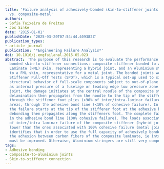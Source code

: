 ```yaml
---
title: 'Failure analysis of adhesively-bonded skin-to-stiffener joints: Metal-metal
  vs. composite-metal'
authors:
- Sofia Teixeira de Freitas
- Jos Sinke
date: '2015-01-01'
publishDate: '2025-03-20T07:54:44.409382Z'
publication_types:
- article-journal
publication: '*Engineering Failure Analysis*'
doi: 10.1016/j.engfailanal.2015.05.023
abstract: 'The purpose of this research is to evaluate the performance of two adhesively
  bonded skin-to-stiffener connections: composite stiffener bonded to a Fiber Metal
  Laminate (FML) skin, representing a hybrid joint, and an Aluminium stiffener bonded
  to a FML skin, representative for a metal joint. The bonded joints were tested using
  Stiffener Pull-Off Tests (SPOT), which is a typical set-up used to simulate the
  structural behavior of full-scale components subject to out-of-plane loading, such
  as internal pressure of a fuselage or leading edge low pressure zone. In the hybrid
  joint, the damage initiates at the central noodle of the composite stiffener. Unstable
  delamination then propagates from the noodle to the tip of the stiffener foot, preferably
  through the stiffener foot plies (>90% of inter/intra-laminar failure) and, in limited
  areas, through the adhesive bond line (<10% of cohesive failure). In the metal joint,
  the failure starts at the tip of the stiffener foot at the adhesive bond line. Unstable
  debonding then propagates along the stiffeners foot. The complete failure occurs
  in the adhesive bond line (100% cohesive failure). The loads associated with >90%
  of inter/intra laminar failure of the composite stiffener (hybrid joint) are 40-60%
  lower than the ones associated with 100% cohesive failure (metal joint). This research
  identifies that in order to use the full capacity of adhesively bonded hybrid joints,
  the adhesion between carbon fibers of the composite laminate, ie intralaminar strength,
  must be improved. Otherwise, Aluminium stringers are still very competitive.'
tags:
- Adhesive bonding
- Composite-to-aluminium joints
- Skin-to-stiffener connection
---
```

